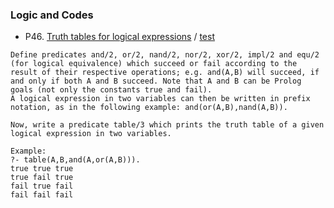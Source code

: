### Logic and Codes
* P46. [Truth tables for logical expressions](/logic/main.go#L3) / [test](/binarytree/p46_test.go#L3)
```
Define predicates and/2, or/2, nand/2, nor/2, xor/2, impl/2 and equ/2 (for logical equivalence) which succeed or fail according to the result of their respective operations; e.g. and(A,B) will succeed, if and only if both A and B succeed. Note that A and B can be Prolog goals (not only the constants true and fail).
A logical expression in two variables can then be written in prefix notation, as in the following example: and(or(A,B),nand(A,B)).

Now, write a predicate table/3 which prints the truth table of a given logical expression in two variables.

Example:
?- table(A,B,and(A,or(A,B))).
true true true
true fail true
fail true fail
fail fail fail
```